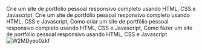 Crie um site de portfólio pessoal responsivo completo usando HTML, CSS e Javascript,
Crie um site de portfólio pessoal responsivo completo usando HTML, CSS e Javascript, 
Como criar um site de portfólio pessoal responsivo completo usando HTML, CSS e Javascript, 
Como fazer um site de portfólio pessoal responsivo usando HTML, CSS e Javascript![W2MDyeo0zkf](https://github.com/user-attachments/assets/7c5d6f3c-24b5-422a-9281-26c2e7b95a16)
